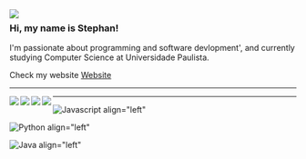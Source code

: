 <img align="left" src="https://media.giphy.com/media/2RiU1RUjyh4C4/giphy.gif"/>

### Hi, my name is Stephan!

I'm passionate about programming and software devlopment', and currently studying Computer Science at Universidade Paulista.

Check my website [Website](https://www.facebook.com/stcharles02/)

---

<a href="https://www.linkedin.com/in/stephan-charles/"><img align="left" src="https://img.shields.io/badge/LinkedIn-0077B5?style=for-the-badge&logo=linkedin&logoColor=white"/></a>

<a href="https://twitter.com/S_charles10"><img align="left" src="https://img.shields.io/badge/Twitter-1DA1F2?style=for-the-badge&logo=twitter&logoColor=white"/></a>

<a href="https://www.instagram.com/ostcharless/"><img align="left" src="https://img.shields.io/badge/Instagram-E4405F?style=for-the-badge&logo=instagram&logoColor=white"/></a>

<a href="https://www.facebook.com/stcharles02/"><img align="left" src="https://img.shields.io/badge/Facebook-1877F2?style=for-the-badge&logo=facebook&logoColor=white"/></a>

---

![Javascript align="left"](https://img.shields.io/badge/JavaScript-F7DF1E?style=for-the-badge&logo=javascript&logoColor=black)

![Python align="left"](https://img.shields.io/badge/Python-14354C?style=for-the-badge&logo=python&logoColor=white)

![Java align="left"](https://img.shields.io/badge/Java-ED8B00?style=for-the-badge&logo=java&logoColor=white)



